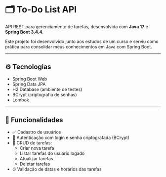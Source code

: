 # 🗂️ To-Do List API

API REST para gerenciamento de tarefas, desenvolvida com **Java 17** e **Spring Boot 3.4.4**.

Este projeto foi desenvolvido junto aos estudos de um curso e serviu como prática para consolidar meus conhecimentos em Java com Spring Boot.

---

## ⚙️ Tecnologias

- Spring Boot Web
- Spring Data JPA
- H2 Database (ambiente de testes)
- BCrypt (criptografia de senhas)
- Lombok

---

## 📌 Funcionalidades

- ✅ Cadastro de usuários
- 🔐 Autenticação com login e senha criptografada (BCrypt)
- 📝 CRUD de tarefas:
  - Criar nova tarefa
  - Listar tarefas do usuário logado
  - Atualizar tarefas
  - Deletar tarefas
- ⏰ Validação de datas e horários das tarefas
